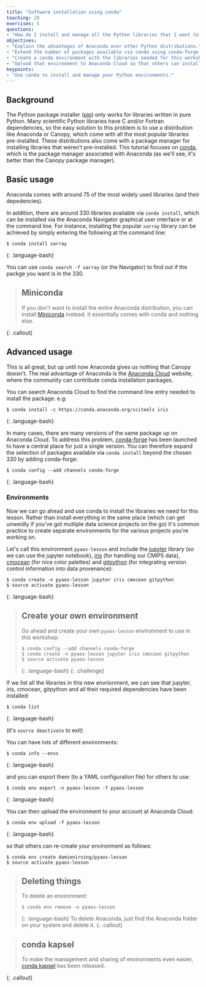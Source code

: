 ```yaml
---
title: "Software installation using conda"
teaching: 20
exercises: 5
questions:
- "How do I install and manage all the Python libraries that I want to use?"
objectives:
- "Explain the advantages of Anaconda over other Python distributions."
- "Extend the number of packages available via conda using conda-forge."
- "Create a conda environment with the libraries needed for this workshop."
- "Upload that environment to Anaconda Cloud so that others can install it." 
keypoints:
- "Use conda to install and manage your Python environments."
---
```


## Background

The Python package installer ([pip](https://pip.pypa.io)) only works for libraries written in pure Python.
Many scientific Python libraries have C and/or Fortran dependencies,
so the easy solution to this problem is to use a distribution like Anaconda or Canopy, 
which come with all the most popular libraries pre-installed.
These distributions also come with a package manager for installing libraries that weren't pre-installed.
This tutorial focuses on [conda](https://conda.io/docs/),
which is the package manager associated with Anaconda
(as we'll see, it's better than the Canopy package manager).

## Basic usage

Anaconda comes with around 75 of the most widely used libraries (and their depedencies).

In addition, there are around 330 libraries available via `conda install`,
which can be installed via the Anaconda Navigator graphical user interface or at the command line.
For instance, installing the popular `xarray` library can be achieved
by simply entering the following at the command line:  
~~~
$ conda install xarray
~~~
{: .language-bash}

You can use `conda search -f xarray` (or the Navigator)
to find out if the packge you want is in the 330.

> ## Miniconda
>
> If you don't want to install the entire Anaconda distribution,
> you can install [Miniconda](http://conda.pydata.org/miniconda.html) instead.
> It essentially comes with conda and nothing else.
>
{: .callout}


## Advanced usage

This is all great, but up until now Anaconda gives us nothing that Canopy doesn't.
The real advantage of Anaconda is the [Anaconda Cloud](https://anaconda.org) website,
where the community can contribute conda installation packages.

You can search Anaconda Cloud
to find the command line entry needed to install the package. e.g:
~~~
$ conda install -c https://conda.anaconda.org/scitools iris
~~~
{: .language-bash}

In many cases, there are many versions of the same package up on Anaconda Cloud.
To address this problem, [conda-forge](https://conda-forge.github.io/)
has been launched to have a central place for just a single version.
You can therefore expand the selection of packages available via `conda install`
beyond the chosen 330 by adding conda-forge:
~~~
$ conda config --add channels conda-forge
~~~
{: .language-bash}

### Environments

Now we can go ahead and use conda to install the libraries we need for this lesson.
Rather than install everything in the same place
(which can get unweidly if you've got mutliple data science projects on the go)
it's common practice to create separate environments
for the various projects you're working on. 

Let's call this environment `pyaos-lesson`
and include the [jupyter](https://jupyter.org/) library (so we can use the jupyter notebook),
[iris](http://scitools.org.uk/iris/) (for handling our CMIP5 data),
[cmocean](http://matplotlib.org/cmocean/) (for nice color palettes) and 
[gitpython](http://gitpython.readthedocs.io)
(for integrating version control information into data provenance):

~~~
$ conda create -n pyaos-lesson jupyter iris cmocean gitpython
$ source activate pyaos-lesson
~~~
{: .language-bash}

> ## Create your own environment
>
> Go ahead and create your own `pyaos-lesson` environment to use in this workshop:
> ~~~
> $ conda config --add channels conda-forge
> $ conda create -n pyaos-lesson jupyter iris cmocean gitpython
> $ source activate pyaos-lesson
> ~~~
> {: .language-bash}
{: .challenge}

If we list all the libraries in this new envrionment,
we can see that jupyter, iris, cmocean, gitpython
and all their required dependencies have been installed:

~~~
$ conda list
~~~
{: .language-bash}

(it's `source deactivate` to exit)

You can have lots of different environments:

~~~
$ conda info --envs
~~~
{: .language-bash}

and you can export them (to a YAML configuration file) for others to use:

~~~
$ conda env export -n pyaos-lesson -f pyaos-lesson
~~~
{: .language-bash}

You can then upload the environment to your account at Anaconda Cloud:

~~~
$ conda env upload -f pyaos-lesson
~~~
{: .language-bash}

so that others can re-create your environment as follows:

~~~
$ conda env create damienirving/pyaos-lesson
$ source activate pyaos-lesson
~~~

> ## Deleting things
>
> To delete an environment:
> ~~~
> $ conda env remove -n pyaos-lesson
> ~~~
> {: .language-bash}
> To delete Anaconda, just find the Anaconda folder on your system and delete it.
{: .callout}

> ## conda kapsel
>
> To make the management and sharing of environments even easier,
> [conda kapsel](https://www.continuum.io/blog/developer-blog/automate-your-readme-conda-kapsel-beta-1)
> has been released.
>
{: .callout}
